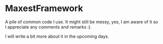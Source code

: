 # MaxestFramework
A pile of common code I use. It might still be messy, yes, I am aware of it so I appreciate any comments and remarks :).

I will write a bit more about it in the upcoming days.

